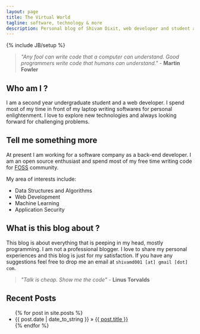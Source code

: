 ```yaml
---
layout: page
title: The Virtual World
tagline: software, technology & more
description: Personal blog of Shivam Dixit, web developer and student at the LNM Institute of Information Technology.
---
```

{% include JB/setup %}


> *"Any fool can write code that a computer can understand. Good programmers write code that humans can understand."*   - **Martin Fowler**

## Who am I ?

I am a second year undergraduate student and a web developer. I spend most of my time in front of my laptop writing softwares for personal enlightenment. I love to explore new technologies and always looking forward for challenging problems.

## Tell me something more

At present I am working for a software company as a back-end developer. I am an open source enthusiast and spend most of my free time writing code for [FOSS](http://en.wikipedia.org/wiki/Free_and_open-source_software) community.

My area of interests include:

* Data Structures and Algorithms
* Web Development
* Machine Learning
* Application Security


## What is this blog about ?

This blog is about everything that is peeping in my head, mostly programming. I am not a professional blogger. I love to share my personal experiences and this blog is just for my satisfaction. If you have any suggestions feel free to drop me an email at `shivamd001 [at] gmail [dot] com`.


> *"Talk is cheap. Show me the code"*  - **Linus Torvalds**

## Recent Posts

<ul class="posts">
  {% for post in site.posts %}
    <li><span>{{ post.date | date_to_string }}</span> &raquo; <a href="{{ BASE_PATH }}{{ post.url }}">{{ post.title }}</a></li>
  {% endfor %}
</ul>

